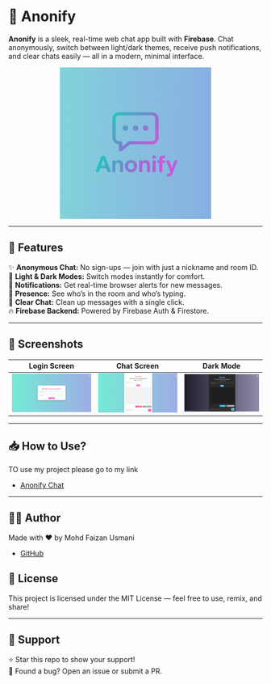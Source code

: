 # 💬 Anonify

**Anonify** is a sleek, real-time web chat app built with **Firebase**. Chat anonymously, switch between light/dark themes, receive push notifications, and clear chats easily — all in a modern, minimal interface.

<img src="assets/anonifylogo.png" alt="Anonify Logo" width="300" style="display: block; margin: auto;" />


---

## 🚀 Features

✨ **Anonymous Chat:** No sign-ups — join with just a nickname and room ID.  
🎨 **Light & Dark Modes:** Switch modes instantly for comfort.  
🔔 **Notifications:** Get real-time browser alerts for new messages.  
👥 **Presence:** See who’s in the room and who’s typing.  
🧹 **Clear Chat:** Clean up messages with a single click.  
🔥 **Firebase Backend:** Powered by Firebase Auth & Firestore.  

---

## 📸 Screenshots

| Login Screen | Chat Screen | Dark Mode |
|--------------|--------------|-----------|
| ![Login](assets/login.png) | ![Chat](assets/chat.png) | ![Dark Mode](assets/darkmode.png) |


---

## 📥 How to Use?

TO use my project please go to my link 
- [Anonify Chat](https://kamuszone.web.app/)

---

## 🧑‍💻 Author
Made with ❤️ by Mohd Faizan Usmani
- [GitHub](https://github.com/faizanusmani20)

## 📄 License
This project is licensed under the MIT License — feel free to use, remix, and share!

---

## 🙌 Support
⭐️ Star this repo to show your support!  
🐞 Found a bug? Open an issue or submit a PR.
 



